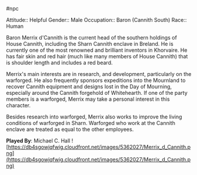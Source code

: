 #npc

Attitude:: Helpful
Gender:: Male
Occupation:: Baron (Cannith South)
Race:: Human

Baron Merrix d'Cannith is the current head of the southern holdings of House Cannith, including the Sharn Cannith enclave in Breland. He is currently one of the most renowned and brilliant inventors in Khorvaire. He has fair skin and red hair (much like many members of House Cannith) that is shoulder length and includes a red beard.

Merrix's main interests are in research, and development, particularly on the warforged. He also frequently sponsors expeditions into the Mournland to recover Cannith equipment and designs lost in the Day of Mourning, especially around the Cannith forgehold of Whitehearth. If one of the party members is a warforged, Merrix may take a personal interest in this character.

Besides research into warforged, Merrix also works to improve the living conditions of warforged in Sharn. Warforged who work at the Cannith enclave are treated as equal to the other employees.

**Played By**: Michael C. Hall
![https://db4sgowjqfwig.cloudfront.net/images/5362027/Merrix_d_Cannith.png](https://db4sgowjqfwig.cloudfront.net/images/5362027/Merrix_d_Cannith.png)